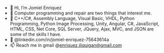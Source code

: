 - 👋 Hi, I’m Jomiel Enriquez
- 👀 Computer programming and repair are two things that interest me.
- 🌱 C++/C#, Assembly Language, Visual Basic, VHDL, Python Programming, Python Image Processing, Unity, Angular, C#, JavaScript, HTML, CSS, Net Core, SQL Server, JQuery, Ajax, MVC, and JSON are some of the skills I have.
- 🔗 @linkedin.com/in/jomiel-enriquez-75643614a
- 📫 Reach me in gmail @enriquez.jliquigan@gmail.com
